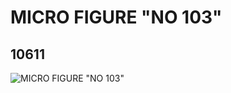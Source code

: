 # MICRO FIGURE "NO 103"
## 10611
![MICRO FIGURE "NO 103"](https://lc-www-live-s.legocdn.com/media/bricks/5/2/6032034.jpg)